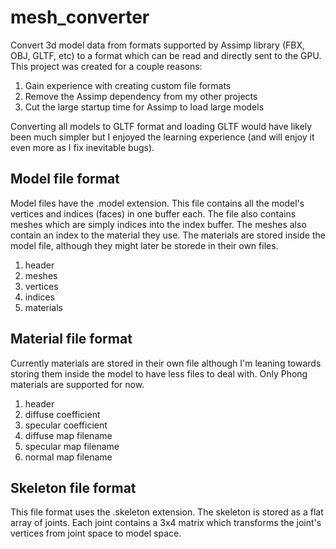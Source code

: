 # mesh_converter
Convert 3d model data from formats supported by Assimp library (FBX, OBJ, GLTF, etc) to a format which can be read and directly sent to the GPU. 
This project was created for a couple reasons:
1. Gain experience with creating custom file formats
2. Remove the Assimp dependency from my other projects
3. Cut the large startup time for Assimp to load large models

Converting all models to GLTF format and loading GLTF would have likely been much simpler but I enjoyed the learning experience (and will enjoy it even more as I fix
inevitable bugs).

## Model file format

Model files have the .model extension. This file contains all the model's vertices and indices (faces) in one buffer each. The file also contains meshes which are
simply indices into the index buffer. The meshes also contain an index to the material they use. The materials are stored inside the model file, although they might
later be storede in their own files.

1. header
2. meshes
3. vertices
4. indices
5. materials

## Material file format

Currently materials are stored in their own file although I'm leaning towards storing them inside the model to have less files to deal with. Only Phong materials are
supported for now.

1. header
2. diffuse coefficient
3. specular coefficient
4. diffuse map filename
5. specular map filename
6. normal map filename

## Skeleton file format

This file format uses the .skeleton extension. The skeleton is stored as a flat array of joints. Each joint contains a 3x4 matrix which transforms the joint's 
vertices from joint space to model space.
